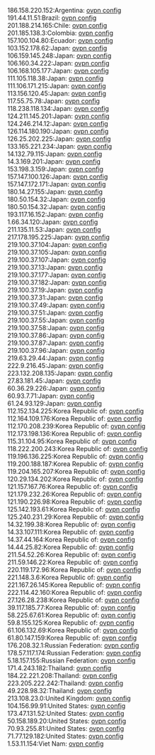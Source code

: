 186.158.220.152:Argentina: [ovpn config](vpn/186_158_220_152.ovpn)  
191.44.11.51:Brazil: [ovpn config](vpn/191_44_11_51.ovpn)  
201.188.214.165:Chile: [ovpn config](vpn/201_188_214_165.ovpn)  
201.185.138.3:Colombia: [ovpn config](vpn/201_185_138_3.ovpn)  
157.100.104.80:Ecuador: [ovpn config](vpn/157_100_104_80.ovpn)  
103.152.178.62:Japan: [ovpn config](vpn/103_152_178_62.ovpn)  
106.159.145.248:Japan: [ovpn config](vpn/106_159_145_248.ovpn)  
106.160.34.222:Japan: [ovpn config](vpn/106_160_34_222.ovpn)  
106.168.105.177:Japan: [ovpn config](vpn/106_168_105_177.ovpn)  
111.105.118.38:Japan: [ovpn config](vpn/111_105_118_38.ovpn)  
111.106.171.215:Japan: [ovpn config](vpn/111_106_171_215.ovpn)  
113.156.120.45:Japan: [ovpn config](vpn/113_156_120_45.ovpn)  
117.55.75.78:Japan: [ovpn config](vpn/117_55_75_78.ovpn)  
118.238.118.134:Japan: [ovpn config](vpn/118_238_118_134.ovpn)  
124.211.145.201:Japan: [ovpn config](vpn/124_211_145_201.ovpn)  
124.246.214.12:Japan: [ovpn config](vpn/124_246_214_12.ovpn)  
126.114.180.190:Japan: [ovpn config](vpn/126_114_180_190.ovpn)  
126.25.202.225:Japan: [ovpn config](vpn/126_25_202_225.ovpn)  
133.165.221.234:Japan: [ovpn config](vpn/133_165_221_234.ovpn)  
14.132.79.115:Japan: [ovpn config](vpn/14_132_79_115.ovpn)  
14.3.169.201:Japan: [ovpn config](vpn/14_3_169_201.ovpn)  
153.198.3.159:Japan: [ovpn config](vpn/153_198_3_159.ovpn)  
157.147.100.126:Japan: [ovpn config](vpn/157_147_100_126.ovpn)  
157.147.172.171:Japan: [ovpn config](vpn/157_147_172_171.ovpn)  
180.14.27.155:Japan: [ovpn config](vpn/180_14_27_155.ovpn)  
180.50.154.32:Japan: [ovpn config](vpn/180_50_154_32.ovpn)  
180.50.154.32:Japan: [ovpn config](vpn/180_50_154_32.ovpn)  
193.117.16.152:Japan: [ovpn config](vpn/193_117_16_152.ovpn)  
1.66.34.120:Japan: [ovpn config](vpn/1_66_34_120.ovpn)  
211.135.11.53:Japan: [ovpn config](vpn/211_135_11_53.ovpn)  
217.178.195.225:Japan: [ovpn config](vpn/217_178_195_225.ovpn)  
219.100.37.104:Japan: [ovpn config](vpn/219_100_37_104.ovpn)  
219.100.37.105:Japan: [ovpn config](vpn/219_100_37_105.ovpn)  
219.100.37.107:Japan: [ovpn config](vpn/219_100_37_107.ovpn)  
219.100.37.13:Japan: [ovpn config](vpn/219_100_37_13.ovpn)  
219.100.37.177:Japan: [ovpn config](vpn/219_100_37_177.ovpn)  
219.100.37.182:Japan: [ovpn config](vpn/219_100_37_182.ovpn)  
219.100.37.19:Japan: [ovpn config](vpn/219_100_37_19.ovpn)  
219.100.37.31:Japan: [ovpn config](vpn/219_100_37_31.ovpn)  
219.100.37.49:Japan: [ovpn config](vpn/219_100_37_49.ovpn)  
219.100.37.51:Japan: [ovpn config](vpn/219_100_37_51.ovpn)  
219.100.37.55:Japan: [ovpn config](vpn/219_100_37_55.ovpn)  
219.100.37.58:Japan: [ovpn config](vpn/219_100_37_58.ovpn)  
219.100.37.86:Japan: [ovpn config](vpn/219_100_37_86.ovpn)  
219.100.37.87:Japan: [ovpn config](vpn/219_100_37_87.ovpn)  
219.100.37.96:Japan: [ovpn config](vpn/219_100_37_96.ovpn)  
219.63.29.44:Japan: [ovpn config](vpn/219_63_29_44.ovpn)  
222.9.216.45:Japan: [ovpn config](vpn/222_9_216_45.ovpn)  
223.132.208.135:Japan: [ovpn config](vpn/223_132_208_135.ovpn)  
27.83.181.45:Japan: [ovpn config](vpn/27_83_181_45.ovpn)  
60.36.29.226:Japan: [ovpn config](vpn/60_36_29_226.ovpn)  
60.93.7.71:Japan: [ovpn config](vpn/60_93_7_71.ovpn)  
61.24.93.129:Japan: [ovpn config](vpn/61_24_93_129.ovpn)  
112.152.134.225:Korea Republic of: [ovpn config](vpn/112_152_134_225.ovpn)  
112.164.109.176:Korea Republic of: [ovpn config](vpn/112_164_109_176.ovpn)  
112.170.208.239:Korea Republic of: [ovpn config](vpn/112_170_208_239.ovpn)  
112.173.198.136:Korea Republic of: [ovpn config](vpn/112_173_198_136.ovpn)  
115.31.104.95:Korea Republic of: [ovpn config](vpn/115_31_104_95.ovpn)  
118.222.200.243:Korea Republic of: [ovpn config](vpn/118_222_200_243.ovpn)  
119.196.136.225:Korea Republic of: [ovpn config](vpn/119_196_136_225.ovpn)  
119.200.188.187:Korea Republic of: [ovpn config](vpn/119_200_188_187.ovpn)  
119.204.165.207:Korea Republic of: [ovpn config](vpn/119_204_165_207.ovpn)  
120.29.134.202:Korea Republic of: [ovpn config](vpn/120_29_134_202.ovpn)  
121.157.167.76:Korea Republic of: [ovpn config](vpn/121_157_167_76.ovpn)  
121.179.232.26:Korea Republic of: [ovpn config](vpn/121_179_232_26.ovpn)  
121.190.226.98:Korea Republic of: [ovpn config](vpn/121_190_226_98.ovpn)  
125.142.193.61:Korea Republic of: [ovpn config](vpn/125_142_193_61.ovpn)  
125.240.231.29:Korea Republic of: [ovpn config](vpn/125_240_231_29.ovpn)  
14.32.199.38:Korea Republic of: [ovpn config](vpn/14_32_199_38.ovpn)  
14.33.107.111:Korea Republic of: [ovpn config](vpn/14_33_107_111.ovpn)  
14.37.44.164:Korea Republic of: [ovpn config](vpn/14_37_44_164.ovpn)  
14.44.25.82:Korea Republic of: [ovpn config](vpn/14_44_25_82.ovpn)  
211.54.52.26:Korea Republic of: [ovpn config](vpn/211_54_52_26.ovpn)  
211.59.146.22:Korea Republic of: [ovpn config](vpn/211_59_146_22.ovpn)  
220.119.172.96:Korea Republic of: [ovpn config](vpn/220_119_172_96.ovpn)  
221.148.3.6:Korea Republic of: [ovpn config](vpn/221_148_3_6.ovpn)  
221.167.26.145:Korea Republic of: [ovpn config](vpn/221_167_26_145.ovpn)  
222.114.42.160:Korea Republic of: [ovpn config](vpn/222_114_42_160.ovpn)  
27.126.28.238:Korea Republic of: [ovpn config](vpn/27_126_28_238.ovpn)  
39.117.185.77:Korea Republic of: [ovpn config](vpn/39_117_185_77.ovpn)  
58.225.67.61:Korea Republic of: [ovpn config](vpn/58_225_67_61.ovpn)  
59.8.155.125:Korea Republic of: [ovpn config](vpn/59_8_155_125.ovpn)  
61.106.132.69:Korea Republic of: [ovpn config](vpn/61_106_132_69.ovpn)  
61.80.147.159:Korea Republic of: [ovpn config](vpn/61_80_147_159.ovpn)  
176.208.32.1:Russian Federation: [ovpn config](vpn/176_208_32_1.ovpn)  
178.57.117.174:Russian Federation: [ovpn config](vpn/178_57_117_174.ovpn)  
5.18.157.155:Russian Federation: [ovpn config](vpn/5_18_157_155.ovpn)  
171.4.243.182:Thailand: [ovpn config](vpn/171_4_243_182.ovpn)  
184.22.221.208:Thailand: [ovpn config](vpn/184_22_221_208.ovpn)  
223.205.222.242:Thailand: [ovpn config](vpn/223_205_222_242.ovpn)  
49.228.98.32:Thailand: [ovpn config](vpn/49_228_98_32.ovpn)  
213.108.23.0:United Kingdom: [ovpn config](vpn/213_108_23_0.ovpn)  
104.156.99.91:United States: [ovpn config](vpn/104_156_99_91.ovpn)  
173.47.131.52:United States: [ovpn config](vpn/173_47_131_52.ovpn)  
50.158.189.20:United States: [ovpn config](vpn/50_158_189_20.ovpn)  
70.93.255.81:United States: [ovpn config](vpn/70_93_255_81.ovpn)  
71.77.129.182:United States: [ovpn config](vpn/71_77_129_182.ovpn)  
1.53.11.154:Viet Nam: [ovpn config](vpn/1_53_11_154.ovpn)  
